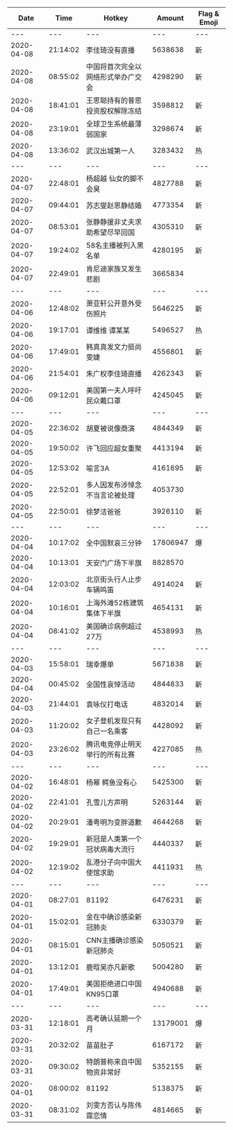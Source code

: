 Date | Time | Hotkey | Amount | Flag & Emoji 
--- | --- | --- | --- | ---
--- | --- | --- | --- | ---
2020-04-08|21:14:02|李佳琦没有直播|5638638|新 
2020-04-08|08:55:02|中国将首次完全以网络形式举办广交会|4298290|新 
2020-04-08|18:41:01|王思聪持有的普思投资股权解除冻结|3598812|新 
2020-04-08|23:19:01|全球卫生系统最薄弱国家|3298674|新 
2020-04-08|13:36:02|武汉出城第一人|3283432|热 
--- | --- | --- | --- | ---
2020-04-07|22:48:01|杨超越 仙女的脚不会臭|4827788|新 
2020-04-07|09:44:01|苏志燮赵恩静结婚|4773354|新 
2020-04-07|08:53:01|张静静援非丈夫求助希望尽早回国|4305310|新 
2020-04-07|19:24:02|58名主播被列入黑名单|4280195|新 
2020-04-07|22:49:01|肯尼迪家族又发生悲剧|3665834| 
--- | --- | --- | --- | ---
2020-04-06|12:48:02|萧亚轩公开意外受伤照片|5646225|新 
2020-04-06|19:17:01|谭维维 谭某某|5496527|热 
2020-04-06|17:49:01|韩真真发文力挺尚雯婕|4556801|新 
2020-04-06|21:54:01|朱广权李佳琦直播|4262343|新 
2020-04-06|09:12:01|美国第一夫人呼吁民众戴口罩|4245045|新 
--- | --- | --- | --- | ---
2020-04-05|22:36:02|胡夏被说像商演|4844349|新 
2020-04-05|19:50:02|许飞回应超女重聚|4413194|新 
2020-04-05|12:53:02|喻言3A|4161695|新 
2020-04-05|22:52:01|多人因发布涉悼念不当言论被处理|4053730| 
2020-04-05|22:50:01|徐梦洁爸爸|3926110|新 
--- | --- | --- | --- | ---
2020-04-04|10:17:02|全中国默哀三分钟|17806947|爆 
2020-04-04|10:13:01|天安门广场下半旗|8828570| 
2020-04-04|12:03:02|北京街头行人止步车辆鸣笛|4914024|新 
2020-04-04|10:16:01|上海外滩52栋建筑集体下半旗|4654131|新 
2020-04-04|08:41:02|美国确诊病例超过27万|4538993|热 
--- | --- | --- | --- | ---
2020-04-03|15:58:01|瑞幸爆单|5671838|新 
2020-04-04|00:45:02|全国性哀悼活动|4844833|新 
2020-04-03|21:44:01|袁咏仪打电话|4832014|新 
2020-04-03|11:20:02|女子登机发现只有自己一名乘客|4428092|新 
2020-04-03|23:26:02|腾讯电竞停止明天举行的所有比赛|4227085|热 
--- | --- | --- | --- | ---
2020-04-02|16:48:01|杨幂 鳄鱼没有心|5425300|新 
2020-04-02|22:41:01|孔雪儿方声明|5263144|新 
2020-04-02|20:29:01|潘粤明为变胖道歉|4644268|新 
2020-04-02|19:29:01|新冠是人类第一个冠状病毒大流行|4440337|新 
2020-04-02|12:19:02|乱港分子向中国大使馆求助|4411931|热 
--- | --- | --- | --- | ---
2020-04-01|08:27:01|81192|6476231|新 
2020-04-01|15:02:01|金在中确诊感染新冠肺炎|6330379|新 
2020-04-01|08:15:01|CNN主播确诊感染新冠肺炎|5050521|新 
2020-04-01|13:12:01|鹿晗吴亦凡新歌|5004280|新 
2020-04-01|17:49:01|美国拒绝进口中国KN95口罩|4940688|新 
--- | --- | --- | --- | ---
2020-03-31|12:18:01|高考确认延期一个月|13179001|爆 
2020-03-31|20:32:02|苗苗肚子|6167172|新 
2020-03-31|09:30:02|特朗普称来自中国物资非常好|5352155|新 
2020-04-01|08:00:02|81192|5138375|新 
2020-03-31|08:31:02|刘雯方否认与陈伟霆恋情|4814665|新 

